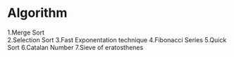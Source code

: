 # Algorithm
1.Merge Sort<br>
2.Selection Sort
3.Fast Exponentation technique
4.Fibonacci Series 
5.Quick Sort
6.Catalan Number
7.Sieve of eratosthenes
